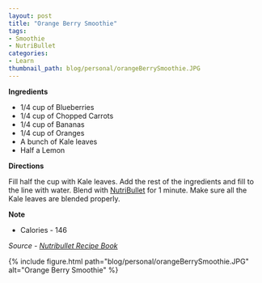 ```yaml
---
layout: post
title: "Orange Berry Smoothie"
tags:
- Smoothie
- NutriBullet
categories:
- Learn
thumbnail_path: blog/personal/orangeBerrySmoothie.JPG
---
```


**Ingredients** <br/>

* 1/4 cup of Blueberries <br/>
* 1/4 cup of Chopped Carrots <br/>
* 1/4 cup of Bananas <br/>
* 1/4 cup of Oranges <br/>
* A bunch of Kale leaves <br/>
* Half a Lemon <br/>

**Directions** <br/>

Fill half the cup with Kale leaves. Add the rest of the ingredients and fill to the line with water. Blend with [NutriBullet](https://www.amazon.com/Bullet-NutriBullet-12-Piece-High-Speed-Blender/dp/B007TIE0GQ/ref=sr_1_1) for 1 minute. Make sure all the Kale leaves are blended properly.

**Note** <br/>

* Calories - 146 <br/>

*Source - [Nutribullet Recipe Book](https://www.amazon.com/Nutribullet-Recipe-Book-Weight-Loss-Anti-Aging/dp/1502579995/ref=sr_1_1)*

{% include figure.html path="blog/personal/orangeBerrySmoothie.JPG" alt="Orange Berry Smoothie" %}
